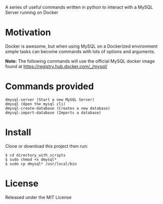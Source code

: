 A series of useful commands written in python to interact with a MySQL Server running on Docker

# Motivation
Docker is awesome, but when using MySQL on a Dockerized environment simple tasks can become commands with lots of options and arguments.

__Note:__ The following commands will use the official MySQL docker image found at https://registry.hub.docker.com/_/mysql/

# Commands provided

	dmysql-server (Start a new MySQL Server)
	dmysql (Open the mysql cli)
	dmysql-create-database (Creates a new database)
	dmysql-import-database (Imports a database)
	
# Install
Clone or download this project then run:

	$ cd directory_with_scripts
	$ sudo chmod +x dmysql*
	$ sudo cp dmysql* /usr/local/bin

# License
Released under the MIT License